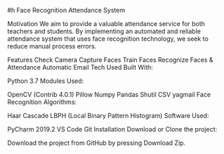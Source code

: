 #h Face Recognition Attendance System

Motivation
We aim to provide a valuable attendance service for both teachers and students. By implementing an automated and reliable attendance system that uses face recognition technology, we seek to reduce manual process errors.

Features
Check Camera
Capture Faces
Train Faces
Recognize Faces & Attendance
Automatic Email
Tech Used
Built With:

Python 3.7
Modules Used:

OpenCV (Contrib 4.0.1)
Pillow
Numpy
Pandas
Shutil
CSV
yagmail
Face Recognition Algorithms:

Haar Cascade
LBPH (Local Binary Pattern Histogram)
Software Used:

PyCharm 2019.2
VS Code
Git
Installation
Download or Clone the project:

Download the project from GitHub by pressing Download Zip.
